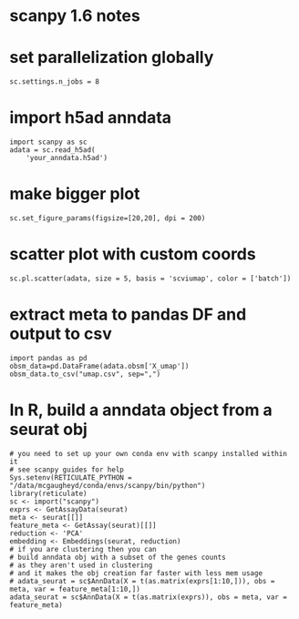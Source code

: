 # scanpy 1.6 notes

# set parallelization globally
`sc.settings.n_jobs = 8`

# import h5ad anndata
```
import scanpy as sc
adata = sc.read_h5ad(
    'your_anndata.h5ad')
``` 
# make bigger plot
```
sc.set_figure_params(figsize=[20,20], dpi = 200)
```
# scatter plot with custom coords
```
sc.pl.scatter(adata, size = 5, basis = 'scviumap', color = ['batch'])
```
# extract meta to pandas DF and output to csv
```
import pandas as pd
obsm_data=pd.DataFrame(adata.obsm['X_umap'])
obsm_data.to_csv("umap.csv", sep=",")
```

# In R, build a anndata object from a seurat obj
```
# you need to set up your own conda env with scanpy installed within it
# see scanpy guides for help
Sys.setenv(RETICULATE_PYTHON = "/data/mcgaugheyd/conda/envs/scanpy/bin/python")
library(reticulate)
sc <- import("scanpy")
exprs <- GetAssayData(seurat)
meta <- seurat[[]]
feature_meta <- GetAssay(seurat)[[]]
reduction <- 'PCA'
embedding <- Embeddings(seurat, reduction)
# if you are clustering then you can
# build anndata obj with a subset of the genes counts
# as they aren't used in clustering
# and it makes the obj creation far faster with less mem usage
# adata_seurat = sc$AnnData(X = t(as.matrix(exprs[1:10,])), obs = meta, var = feature_meta[1:10,])
adata_seurat = sc$AnnData(X = t(as.matrix(exprs)), obs = meta, var = feature_meta)
```
